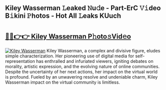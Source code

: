 ## Kiley Wasserman 𝙻eaked 𝙽u𝚍e - Part-ErC 𝚅𝚒deo B𝚒kini 𝙿hotos - Hot All 𝙻eaks KUuch

# <h2><a href="http://ld3gkl.urlbe.top/?page=Kiley+Wasserman">🔗🔗👉👉 Kiley Wasserman P𝚑oto𝚜Vid𝚎o</a></h2>

[![Kiley Wasserman](https://i.imgur.com/eBuTRDB.gif)](http://ld3gkl.urlbe.top/?page=Kiley+Wasserman)
Kiley Wasserman, a complex and divisive figure, eludes simple characterization. Her pioneering use of digital media for self-representation has enthralled and infuriated viewers, igniting debates on morality, artistic expression, and the evolving nature of online communities. Despite the uncertainty of her next actions, her impact on the virtual world is profound. Fueled by an unwavering resolve and undeniable charm, Kiley Wasserman impact on the virtual community is limitless.
